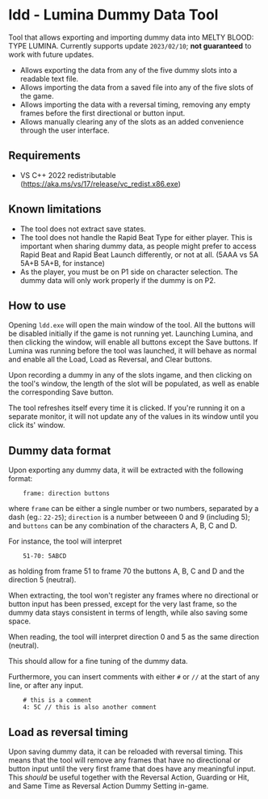 # ldd - Lumina Dummy Data Tool

Tool that allows exporting and importing dummy data into MELTY BLOOD: TYPE LUMINA. Currently supports update `2023/02/10`; **not guaranteed** to work with future updates.

* Allows exporting the data from any of the five dummy slots into a readable text file.
* Allows importing the data from a saved file into any of the five slots of the game.
* Allows importing the data with a reversal timing, removing any empty frames before the first directional or button input.
* Allows manually clearing any of the slots as an added convenience through the user interface.

## Requirements

* VS C++ 2022 redistributable (https://aka.ms/vs/17/release/vc_redist.x86.exe)

## Known limitations

* The tool does not extract save states.
* The tool does not handle the Rapid Beat Type for either player. This is important when sharing dummy data, as people might prefer to access Rapid Beat and Rapid Beat Launch differently, or not at all. (5AAA vs 5A 5A+B 5A+B, for instance)
* As the player, you must be on P1 side on character selection. The dummy data will only work properly if the dummy is on P2.

## How to use

Opening `ldd.exe` will open the main window of the tool. All the buttons will be disabled initially if the game is not running yet. Launching Lumina, and then clicking the window, will enable all buttons except the Save buttons.
If Lumina was running before the tool was launched, it will behave as normal and enable all the Load, Load as Reversal, and Clear buttons.

Upon recording a dummy in any of the slots ingame, and then clicking on the tool's window, the length of the slot will be populated, as well as enable the corresponding Save button.

The tool refreshes itself every time it is clicked. If you're running it on a separate monitor, it will not update any of the values in its window until you click its' window.

## Dummy data format

Upon exporting any dummy data, it will be extracted with the following format:

```
    frame: direction buttons
```

where `frame` can be either a single number or two numbers, separated by a dash (eg.: `22-25`);
`direction` is a number betweeen 0 and 9 (including 5); and `buttons` can be any combination of the characters A, B, C and D.

For instance, the tool will interpret

```
    51-70: 5ABCD
```

as holding from frame 51 to frame 70 the buttons A, B, C and D and the direction 5 (neutral).

When extracting, the tool won't register any frames where no directional or button input has been pressed, except for the very last frame, so the dummy data stays consistent in terms of length, while also saving some space.

When reading, the tool will interpret direction 0 and 5 as the same direction (neutral).

This should allow for a fine tuning of the dummy data.

Furthermore, you can insert comments with either `#` or `//` at the start of any line, or after any input.

```
    # this is a comment
    4: 5C // this is also another comment
```

## Load as reversal timing

Upon saving dummy data, it can be reloaded with reversal timing. This means that the tool will remove any frames that have no directional or button input until the very first frame that does have any meaningful input. This *should* be useful together with the Reversal Action, Guarding or Hit, and Same Time as Reversal Action Dummy Setting in-game.